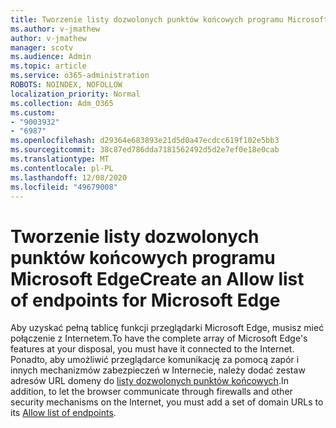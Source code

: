 ```yaml
---
title: Tworzenie listy dozwolonych punktów końcowych programu Microsoft Edge
ms.author: v-jmathew
author: v-jmathew
manager: scotv
ms.audience: Admin
ms.topic: article
ms.service: o365-administration
ROBOTS: NOINDEX, NOFOLLOW
localization_priority: Normal
ms.collection: Adm_O365
ms.custom:
- "9003932"
- "6987"
ms.openlocfilehash: d29364e683893e21d5d0a47ecdcc619f102e5bb3
ms.sourcegitcommit: 38c87ed786dda7181562492d5d2e7ef0e18e0cab
ms.translationtype: MT
ms.contentlocale: pl-PL
ms.lasthandoff: 12/08/2020
ms.locfileid: "49679008"
---
```

# <a name="create-an-allow-list-of-endpoints-for-microsoft-edge"></a><span data-ttu-id="224c0-102">Tworzenie listy dozwolonych punktów końcowych programu Microsoft Edge</span><span class="sxs-lookup"><span data-stu-id="224c0-102">Create an Allow list of endpoints for Microsoft Edge</span></span>

<span data-ttu-id="224c0-103">Aby uzyskać pełną tablicę funkcji przeglądarki Microsoft Edge, musisz mieć połączenie z Internetem.</span><span class="sxs-lookup"><span data-stu-id="224c0-103">To have the complete array of Microsoft Edge's features at your disposal, you must have it connected to the Internet.</span></span> <span data-ttu-id="224c0-104">Ponadto, aby umożliwić przeglądarce komunikację za pomocą zapór i innych mechanizmów zabezpieczeń w Internecie, należy dodać zestaw adresów URL domeny do [listy dozwolonych punktów końcowych](https://go.microsoft.com/fwlink/?linkid=2135054).</span><span class="sxs-lookup"><span data-stu-id="224c0-104">In addition, to let the browser communicate through firewalls and other security mechanisms on the Internet, you must add a set of domain URLs to its [Allow list of endpoints](https://go.microsoft.com/fwlink/?linkid=2135054).</span></span>
